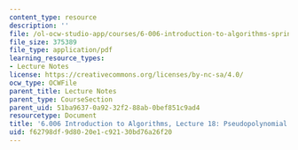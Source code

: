 ```yaml
---
content_type: resource
description: ''
file: /ol-ocw-studio-app/courses/6-006-introduction-to-algorithms-spring-2020/f62798df9d8020e1c92130bd76a26f20_MIT6_006S20_lec18.pdf
file_size: 375389
file_type: application/pdf
learning_resource_types:
- Lecture Notes
license: https://creativecommons.org/licenses/by-nc-sa/4.0/
ocw_type: OCWFile
parent_title: Lecture Notes
parent_type: CourseSection
parent_uid: 51ba9637-0a92-32f2-88ab-0bef851c9ad4
resourcetype: Document
title: '6.006 Introduction to Algorithms, Lecture 18: Pseudopolynomial'
uid: f62798df-9d80-20e1-c921-30bd76a26f20
---
```

